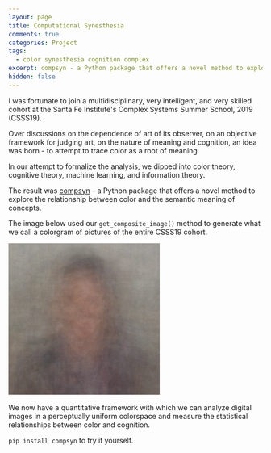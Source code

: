 ```yaml
---
layout: page
title: Computational Synesthesia
comments: true
categories: Project
tags:
  - color synesthesia cognition complex
excerpt: compsyn - a Python package that offers a novel method to explore the relationship between color and the semantic meaning of concepts
hidden: false
---
```


I was fortunate to join a multidisciplinary, very intelligent, and very skilled cohort at the Santa Fe Institute's Complex Systems Summer School, 2019 (CSSS19).

Over discussions on the dependence of art of its observer, on an objective framework for judging art, on the nature of meaning and cognition, an idea was born - to attempt to trace color as a root of meaning.

In our attempt to formalize the analysis, we dipped into color theory, cognitive theory, machine learning, and information theory.

The result was [compsyn](https://github.com/bakerwho/comp-syn) - a Python package that offers a novel method to explore the relationship between color and the semantic meaning of concepts.

The image below used our `get_composite_image()` method to generate what we call a colorgram of pictures of the entire CSSS19 cohort.

![CSSS19 composite image](/images/2019/csssfaces_composite.png)

We now have a quantitative framework with which we can analyze digital images in a perceptually uniform colorspace and measure the statistical relationships between color and cognition.

`pip install compsyn` to try it yourself.
